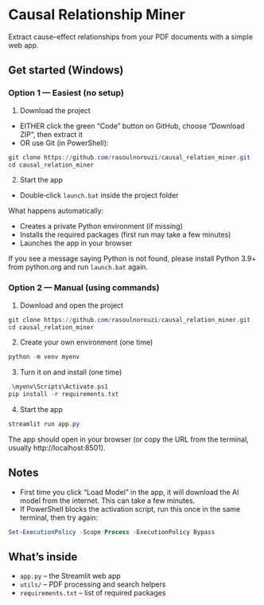 # Causal Relationship Miner

Extract cause–effect relationships from your PDF documents with a simple web app.

## Get started (Windows)

### Option 1 — Easiest (no setup)

1) Download the project
- EITHER click the green “Code” button on GitHub, choose “Download ZIP”, then extract it
- OR use Git (in PowerShell):

```powershell
git clone https://github.com/rasoulnorouzi/causal_relation_miner.git
cd causal_relation_miner
```

2) Start the app
- Double‑click `launch.bat` inside the project folder

What happens automatically:
- Creates a private Python environment (if missing)
- Installs the required packages (first run may take a few minutes)
- Launches the app in your browser

If you see a message saying Python is not found, please install Python 3.9+ from python.org and run `launch.bat` again.

### Option 2 — Manual (using commands)

1) Download and open the project

```powershell
git clone https://github.com/rasoulnorouzi/causal_relation_miner.git
cd causal_relation_miner
```

2) Create your own environment (one time)

```powershell
python -m venv myenv
```

3) Turn it on and install (one time)

```powershell
.\myenv\Scripts\Activate.ps1
pip install -r requirements.txt
```

4) Start the app

```powershell
streamlit run app.py
```

The app should open in your browser (or copy the URL from the terminal, usually http://localhost:8501).

## Notes

- First time you click “Load Model” in the app, it will download the AI model from the internet. This can take a few minutes.
- If PowerShell blocks the activation script, run this once in the same terminal, then try again:

```powershell
Set-ExecutionPolicy -Scope Process -ExecutionPolicy Bypass
```

## What’s inside

- `app.py` – the Streamlit web app
- `utils/` – PDF processing and search helpers
- `requirements.txt` – list of required packages